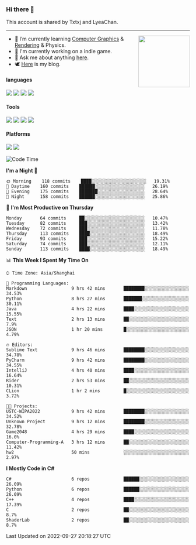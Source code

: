 ### Hi there 👋

This account is shared by Txtxj and LyeaChan.

---

<img align="right" height="141" src="https://github-readme-stats.vercel.app/api?username=txtxj&theme=tokyonight&show_icons=true&count_private=true">

- 🌱 I’m currently learning [Computer Graphics](https://github.com/txtxj/GAMES101) & [Rendering](https://github.com/txtxj/GAMES202) & Physics.
- 🐶 I'm currently working on a indie game.
- 💬 Ask me about anything [here](https://github.com/txtxj/txtxj/issues).
- 🕊️ [Here](https://txtxj.top) is my blog.

#### languages

![](https://img.shields.io/badge/C++-00599C?logo=cplusplus&logoColor=fff)
![](https://img.shields.io/badge/Python-3e74a2?logo=python&logoColor=fff)
![](https://img.shields.io/badge/C%23-239120?logo=csharp&logoColor=fff)
![](https://img.shields.io/badge/C-A8B9CC?logo=c&logoColor=555)


#### Tools

![](https://img.shields.io/badge/JetBrains-000000?logo=jetbrains&logoColor=fff)
![](https://img.shields.io/badge/Unity-FFFFFF?logo=unity&logoColor=000)
![](https://img.shields.io/badge/SublimeText_3-FF9800?logo=sublimetext&logoColor=fff)
![](https://img.shields.io/badge/Blender-F5792A?logo=blender&logoColor=fff)


#### Platforms

![](https://img.shields.io/badge/Windows_10-0078D6?logo=windows&logoColor=fff)
![](https://img.shields.io/badge/Ubuntu_20.04-E95420?logo=ubuntu&logoColor=fff)


<!--START_SECTION:waka-->
![Code Time](http://img.shields.io/badge/Code%20Time-351%20hrs%204%20mins-blue)

**I'm a Night 🦉** 

```text
🌞 Morning    118 commits    ████░░░░░░░░░░░░░░░░░░░░░   19.31% 
🌆 Daytime    160 commits    ██████░░░░░░░░░░░░░░░░░░░   26.19% 
🌃 Evening    175 commits    ███████░░░░░░░░░░░░░░░░░░   28.64% 
🌙 Night      158 commits    ██████░░░░░░░░░░░░░░░░░░░   25.86%

```
📅 **I'm Most Productive on Thursday** 

```text
Monday       64 commits     ██░░░░░░░░░░░░░░░░░░░░░░░   10.47% 
Tuesday      82 commits     ███░░░░░░░░░░░░░░░░░░░░░░   13.42% 
Wednesday    72 commits     ███░░░░░░░░░░░░░░░░░░░░░░   11.78% 
Thursday     113 commits    ████░░░░░░░░░░░░░░░░░░░░░   18.49% 
Friday       93 commits     ███░░░░░░░░░░░░░░░░░░░░░░   15.22% 
Saturday     74 commits     ███░░░░░░░░░░░░░░░░░░░░░░   12.11% 
Sunday       113 commits    ████░░░░░░░░░░░░░░░░░░░░░   18.49%

```


📊 **This Week I Spent My Time On** 

```text
⌚︎ Time Zone: Asia/Shanghai

💬 Programming Languages: 
Markdown                 9 hrs 42 mins       ████████░░░░░░░░░░░░░░░░░   34.53% 
Python                   8 hrs 27 mins       ███████░░░░░░░░░░░░░░░░░░   30.11% 
Java                     4 hrs 22 mins       ████░░░░░░░░░░░░░░░░░░░░░   15.55% 
Text                     2 hrs 13 mins       ██░░░░░░░░░░░░░░░░░░░░░░░   7.9% 
JSON                     1 hr 20 mins        █░░░░░░░░░░░░░░░░░░░░░░░░   4.79%

🔥 Editors: 
Sublime Text             9 hrs 46 mins       ████████░░░░░░░░░░░░░░░░░   34.78% 
PyCharm                  9 hrs 42 mins       ████████░░░░░░░░░░░░░░░░░   34.55% 
IntelliJ                 4 hrs 40 mins       ████░░░░░░░░░░░░░░░░░░░░░   16.64% 
Rider                    2 hrs 53 mins       ██░░░░░░░░░░░░░░░░░░░░░░░   10.31% 
CLion                    1 hr 2 mins         █░░░░░░░░░░░░░░░░░░░░░░░░   3.72%

🐱‍💻 Projects: 
USTC-WIPA2022            9 hrs 42 mins       ████████░░░░░░░░░░░░░░░░░   34.52% 
Unknown Project          9 hrs 12 mins       ████████░░░░░░░░░░░░░░░░░   32.78% 
Game2048                 4 hrs 29 mins       ████░░░░░░░░░░░░░░░░░░░░░   16.0% 
Computer-Programming-A   3 hrs 12 mins       ██░░░░░░░░░░░░░░░░░░░░░░░   11.42% 
hw2                      50 mins             ░░░░░░░░░░░░░░░░░░░░░░░░░   2.97%

```

**I Mostly Code in C#** 

```text
C#                       6 repos             ██████░░░░░░░░░░░░░░░░░░░   26.09% 
Python                   6 repos             ██████░░░░░░░░░░░░░░░░░░░   26.09% 
C++                      4 repos             ████░░░░░░░░░░░░░░░░░░░░░   17.39% 
C                        2 repos             ██░░░░░░░░░░░░░░░░░░░░░░░   8.7% 
ShaderLab                2 repos             ██░░░░░░░░░░░░░░░░░░░░░░░   8.7%

```



 Last Updated on 2022-09-27 20:18:27 UTC
<!--END_SECTION:waka-->
